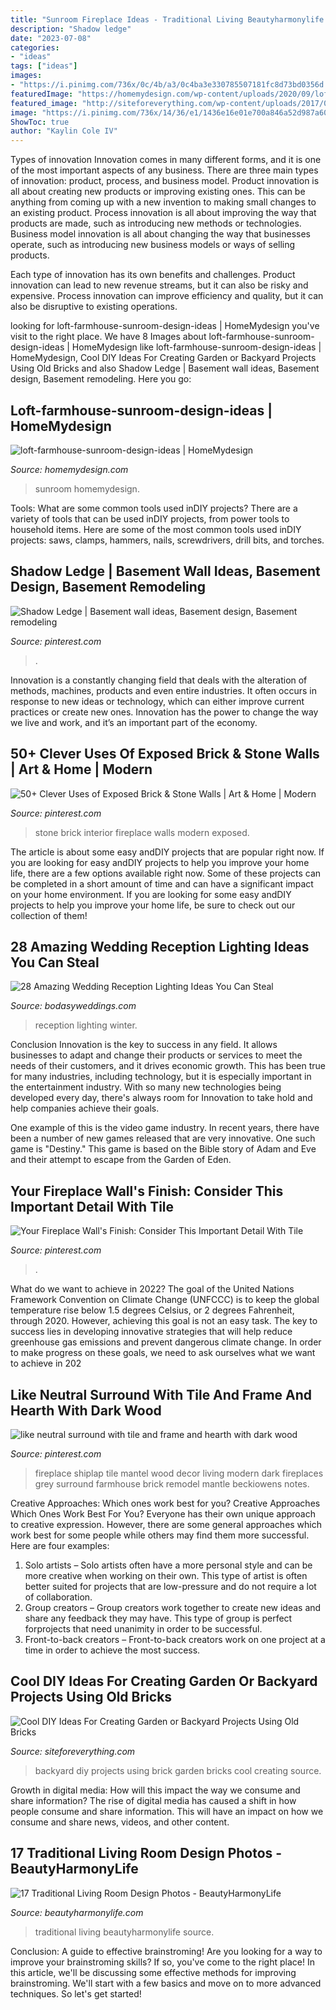 ```yaml
---
title: "Sunroom Fireplace Ideas - Traditional Living Beautyharmonylife Source"
description: "Shadow ledge"
date: "2023-07-08"
categories:
- "ideas"
tags: ["ideas"]
images:
- "https://i.pinimg.com/736x/0c/4b/a3/0c4ba3e330785507181fc8d73bd0356d.jpg"
featuredImage: "https://homemydesign.com/wp-content/uploads/2020/09/loft-farmhouse-sunroom-design-ideas.jpg"
featured_image: "http://siteforeverything.com/wp-content/uploads/2017/05/Brick-Backyard-17.jpg"
image: "https://i.pinimg.com/736x/14/36/e1/1436e16e01e700a846a52d987a60ed5a.jpg"
ShowToc: true
author: "Kaylin Cole IV"
---
```



Types of innovation
Innovation comes in many different forms, and it is one of the most important aspects of any business. There are three main types of innovation: product, process, and business model.
Product innovation is all about creating new products or improving existing ones. This can be anything from coming up with a new invention to making small changes to an existing product. Process innovation is all about improving the way that products are made, such as introducing new methods or technologies. Business model innovation is all about changing the way that businesses operate, such as introducing new business models or ways of selling products.

Each type of innovation has its own benefits and challenges. Product innovation can lead to new revenue streams, but it can also be risky and expensive. Process innovation can improve efficiency and quality, but it can also be disruptive to existing operations.

	

		
looking for loft-farmhouse-sunroom-design-ideas | HomeMydesign you've visit to the right place. We have 8 Images about loft-farmhouse-sunroom-design-ideas | HomeMydesign like loft-farmhouse-sunroom-design-ideas | HomeMydesign, Cool DIY Ideas For Creating Garden or Backyard Projects Using Old Bricks and also Shadow Ledge | Basement wall ideas, Basement design, Basement remodeling. Here you go:
		
    
## Loft-farmhouse-sunroom-design-ideas | HomeMydesign

<img loading=lazy src="https://homemydesign.com/wp-content/uploads/2020/09/loft-farmhouse-sunroom-design-ideas.jpg" onerror="this.onerror=null;this.src='https://tse1.mm.bing.net/th?id=OIP.6RavIvInNgDQYhCDhflveAHaKR&amp;pid=15.1';" alt="loft-farmhouse-sunroom-design-ideas | HomeMydesign">

_Source: homemydesign.com_

>sunroom homemydesign. 

	

Tools: What are some common tools used inDIY projects?
There are a variety of tools that can be used inDIY projects, from power tools to household items. Here are some of the most common tools used inDIY projects: saws, clamps, hammers, nails, screwdrivers, drill bits, and torches.

    
## Shadow Ledge | Basement Wall Ideas, Basement Design, Basement Remodeling

<img loading=lazy src="https://i.pinimg.com/736x/44/77/cd/4477cd727c89bdf262b89ac0ebc8033c--basement-walls-basement-ideas.jpg" onerror="this.onerror=null;this.src='https://tse2.mm.bing.net/th?id=OIP.wGXeEE511v13oW0rUiiy3wHaJ3&amp;pid=15.1';" alt="Shadow Ledge | Basement wall ideas, Basement design, Basement remodeling">

_Source: pinterest.com_

>. 

	

Innovation is a constantly changing field that deals with the alteration of methods, machines, products and even entire industries. It often occurs in response to new ideas or technology, which can either improve current practices or create new ones. Innovation has the power to change the way we live and work, and it’s an important part of the economy.

    
## 50+ Clever Uses Of Exposed Brick &amp; Stone Walls | Art &amp; Home | Modern

<img loading=lazy src="https://i.pinimg.com/736x/0c/4b/a3/0c4ba3e330785507181fc8d73bd0356d.jpg" onerror="this.onerror=null;this.src='https://tse4.mm.bing.net/th?id=OIP.ubiVhGPO_2NPazspnYoQLwHaLE&amp;pid=15.1';" alt="50+ Clever Uses of Exposed Brick &amp; Stone Walls | Art &amp; Home | Modern">

_Source: pinterest.com_

>stone brick interior fireplace walls modern exposed. 

	

The article is about some easy andDIY projects that are popular right now.
If you are looking for easy andDIY projects to help you improve your home life, there are a few options available right now. Some of these projects can be completed in a short amount of time and can have a significant impact on your home environment. If you are looking for some easy andDIY projects to help you improve your home life, be sure to check out our collection of them!

    
## 28 Amazing Wedding Reception Lighting Ideas You Can Steal

<img loading=lazy src="https://bodasyweddings.com/wp-content/uploads/2018/01/winter-wedding.jpg" onerror="this.onerror=null;this.src='https://tse2.mm.bing.net/th?id=OIP.gEcxy8HueJXJGArJg2icjwHaLH&amp;pid=15.1';" alt="28 Amazing Wedding Reception Lighting Ideas You Can Steal">

_Source: bodasyweddings.com_

>reception lighting winter. 

	

Conclusion
Innovation is the key to success in any field. It allows businesses to adapt and change their products or services to meet the needs of their customers, and it drives economic growth.
This has been true for many industries, including technology, but it is especially important in the entertainment industry. With so many new technologies being developed every day, there's always room for Innovation to take hold and help companies achieve their goals.

One example of this is the video game industry. In recent years, there have been a number of new games released that are very innovative. One such game is "Destiny." This game is based on the Bible story of Adam and Eve and their attempt to escape from the Garden of Eden.

    
## Your Fireplace Wall&#039;s Finish: Consider This Important Detail With Tile

<img loading=lazy src="https://i.pinimg.com/736x/d6/de/55/d6de55b3a1bd4aa54692c6888c95bee8.jpg" onerror="this.onerror=null;this.src='https://tse2.mm.bing.net/th?id=OIP.bnIK4Yb_vo9DBRGoiqrWAQHaJ3&amp;pid=15.1';" alt="Your Fireplace Wall&#039;s Finish: Consider This Important Detail With Tile">

_Source: pinterest.com_

>. 

	

What do we want to achieve in 2022?
The goal of the United Nations Framework Convention on Climate Change (UNFCCC) is to keep the global temperature rise below 1.5 degrees Celsius, or 2 degrees Fahrenheit, through 2020. However, achieving this goal is not an easy task. The key to success lies in developing innovative strategies that will help reduce greenhouse gas emissions and prevent dangerous climate change. In order to make progress on these goals, we need to ask ourselves what we want to achieve in 202
    
## Like Neutral Surround With Tile And Frame And Hearth With Dark Wood

<img loading=lazy src="https://i.pinimg.com/736x/14/36/e1/1436e16e01e700a846a52d987a60ed5a.jpg" onerror="this.onerror=null;this.src='https://tse2.mm.bing.net/th?id=OIP.daCQvV0_JZxtyyQ-ibBaXQHaLH&amp;pid=15.1';" alt="like neutral surround with tile and frame and hearth with dark wood">

_Source: pinterest.com_

>fireplace shiplap tile mantel wood decor living modern dark fireplaces grey surround farmhouse brick remodel mantle beckiowens notes. 

	

Creative Approaches: Which ones work best for you?
Creative Approaches Which Ones Work Best For You?
Everyone has their own unique approach to creative expression. However, there are some general approaches which work best for some people while others may find them more successful. Here are four examples: 

1) Solo artists – Solo artists often have a more personal style and can be more creative when working on their own. This type of artist is often better suited for projects that are low-pressure and do not require a lot of collaboration. 
2) Group creators – Group creators work together to create new ideas and share any feedback they may have. This type of group is perfect forprojects that need unanimity in order to be successful. 
3) Front-to-back creators – Front-to-back creators work on one project at a time in order to achieve the most success.

    
## Cool DIY Ideas For Creating Garden Or Backyard Projects Using Old Bricks

<img loading=lazy src="http://siteforeverything.com/wp-content/uploads/2017/05/Brick-Backyard-17.jpg" onerror="this.onerror=null;this.src='https://tse1.mm.bing.net/th?id=OIP.S6NyV5uncik7BWMeyC9tXAHaHS&amp;pid=15.1';" alt="Cool DIY Ideas For Creating Garden or Backyard Projects Using Old Bricks">

_Source: siteforeverything.com_

>backyard diy projects using brick garden bricks cool creating source. 

	

Growth in digital media: How will this impact the way we consume and share information?
The rise of digital media has caused a shift in how people consume and share information. This will have an impact on how we consume and share news, videos, and other content.

    
## 17 Traditional Living Room Design Photos - BeautyHarmonyLife

<img loading=lazy src="https://beautyharmonylife.com/wp-content/uploads/2013/07/aaa-800x531.jpg" onerror="this.onerror=null;this.src='https://tse4.mm.bing.net/th?id=OIP.3XOJ8oTObyXKa3k9g0q59gHaE6&amp;pid=15.1';" alt="17 Traditional Living Room Design Photos - BeautyHarmonyLife">

_Source: beautyharmonylife.com_

>traditional living beautyharmonylife source. 

	

Conclusion: A guide to effective brainstroming!
Are you looking for a way to improve your brainstroming skills? If so, you've come to the right place! In this article, we'll be discussing some effective methods for improving brainstroming. We'll start with a few basics and move on to more advanced techniques. So let's get started!

